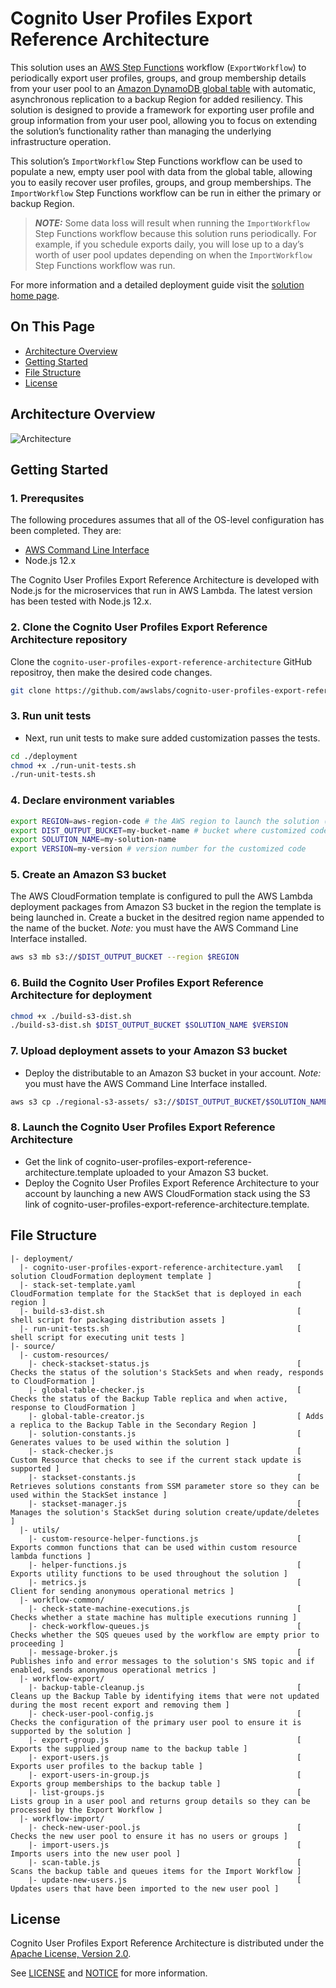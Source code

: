 # Cognito User Profiles Export Reference Architecture
This solution uses an [AWS Step Functions](https://aws.amazon.com/step-functions/) workflow (`ExportWorkflow`) to periodically export user profiles, groups, and group membership details from your user pool to an [Amazon DynamoDB global table](https://aws.amazon.com/dynamodb/global-tables/) with automatic, asynchronous replication to a backup Region for added resiliency. This solution is designed to provide a framework for exporting user profile and group information from your user pool, allowing you to focus on extending the solution’s functionality rather than managing the underlying infrastructure operation. 

This solution’s `ImportWorkflow` Step Functions workflow can be used to populate a new, empty user pool with data from the global table, allowing you to easily recover user profiles, groups, and group memberships. The `ImportWorkflow` Step Functions workflow can be run in either the primary or backup Region.

> **_NOTE:_**  Some data loss will result when running the `ImportWorkflow` Step Functions workflow because this solution runs periodically. For example, if you schedule exports daily, you will lose up to a day’s worth of user pool updates depending on when the `ImportWorkflow` Step Functions workflow was run.

For more information and a detailed deployment guide visit the [solution home page](https://aws.amazon.com/solutions/implementations/cognito-user-profiles-export-reference-architecture/).

## On This Page
- [Architecture Overview](#architecture-overview)
- [Getting Started](#getting-started)
- [File Structure](#file-structure)
- [License](#license)

## Architecture Overview

![Architecture](architecture-diagram.png)

## Getting Started
### 1. Prerequsites
The following procedures assumes that all of the OS-level configuration has been completed. They are:
- [AWS Command Line Interface](https://aws.amazon.com/cli/)
- Node.js 12.x

The Cognito User Profiles Export Reference Architecture is developed with Node.js for the microservices that run in AWS Lambda. The latest version has been tested with Node.js 12.x.

### 2. Clone the Cognito User Profiles Export Reference Architecture repository
Clone the ```cognito-user-profiles-export-reference-architecture``` GitHub repositroy, then make the desired code changes.

```bash
git clone https://github.com/awslabs/cognito-user-profiles-export-reference-architecture.git
```

### 3. Run unit tests
* Next, run unit tests to make sure added customization passes the tests.
```bash
cd ./deployment
chmod +x ./run-unit-tests.sh
./run-unit-tests.sh
```

### 4. Declare environment variables
```bash
export REGION=aws-region-code # the AWS region to launch the solution (e.g. us-east-1)
export DIST_OUTPUT_BUCKET=my-bucket-name # bucket where customized code will reside
export SOLUTION_NAME=my-solution-name
export VERSION=my-version # version number for the customized code
```

### 5. Create an Amazon S3 bucket
The AWS CloudFormation template is configured to pull the AWS Lambda deployment packages from Amazon S3 bucket in the region the template is being launched in. Create a bucket in the desitred region name appended to the name of the bucket. _Note:_ you must have the AWS Command Line Interface installed.
```bash
aws s3 mb s3://$DIST_OUTPUT_BUCKET --region $REGION
```

### 6. Build the Cognito User Profiles Export Reference Architecture for deployment
```bash
chmod +x ./build-s3-dist.sh
./build-s3-dist.sh $DIST_OUTPUT_BUCKET $SOLUTION_NAME $VERSION
```

### 7. Upload deployment assets to your Amazon S3 bucket
* Deploy the distributable to an Amazon S3 bucket in your account. _Note:_ you must have the AWS Command Line Interface installed.
```bash
aws s3 cp ./regional-s3-assets/ s3://$DIST_OUTPUT_BUCKET/$SOLUTION_NAME/$VERSION/ --recursive --acl bucket-owner-full-control
```

### 8. Launch the Cognito User Profiles Export Reference Architecture
- Get the link of cognito-user-profiles-export-reference-architecture.template uploaded to your Amazon S3 bucket.
- Deploy the Cognito User Profiles Export Reference Architecture to your account by launching a new AWS CloudFormation stack using the S3 link of cognito-user-profiles-export-reference-architecture.template.

## File Structure
```
|- deployment/
  |- cognito-user-profiles-export-reference-architecture.yaml   [ solution CloudFormation deployment template ]
  |- stack-set-template.yaml                                    [ CloudFormation template for the StackSet that is deployed in each region ]
  |- build-s3-dist.sh                                           [ shell script for packaging distribution assets ]
  |- run-unit-tests.sh                                          [ shell script for executing unit tests ]
|- source/
  |- custom-resources/
    |- check-stackset-status.js                                 [ Checks the status of the solution's StackSets and when ready, responds to CloudFormation ]
    |- global-table-checker.js                                  [ Checks the status of the Backup Table replica and when active, response to CloudFormation ]
    |- global-table-creator.js                                  [ Adds a replica to the Backup Table in the Secondary Region ]
    |- solution-constants.js                                    [ Generates values to be used within the solution ]
    |- stack-checker.js                                         [ Custom Resource that checks to see if the current stack update is supported ]
    |- stackset-constants.js                                    [ Retrieves solutions constants from SSM parameter store so they can be used within the StackSet instance ]
    |- stackset-manager.js                                      [ Manages the solution's StackSet during solution create/update/deletes ]
  |- utils/
    |- custom-resource-helper-functions.js                      [ Exports common functions that can be used within custom resource lambda functions ]
    |- helper-functions.js                                      [ Exports utility functions to be used throughout the solution ]
    |- metrics.js                                               [ Client for sending anonymous operational metrics ]
  |- workflow-common/
    |- check-state-machine-executions.js                        [ Checks whether a state machine has multiple executions running ]
    |- check-workflow-queues.js                                 [ Checks whether the SQS queues used by the workflow are empty prior to proceeding ]
    |- message-broker.js                                        [ Publishes info and error messages to the solution's SNS topic and if enabled, sends anonymous operational metrics ]
  |- workflow-export/
    |- backup-table-cleanup.js                                  [ Cleans up the Backup Table by identifying items that were not updated during the most recent export and removing them ]
    |- check-user-pool-config.js                                [ Checks the configuration of the primary user pool to ensure it is supported by the solution ]
    |- export-group.js                                          [ Exports the supplied group name to the backup table ]
    |- export-users.js                                          [ Exports user profiles to the backup table ]
    |- export-users-in-group.js                                 [ Exports group memberships to the backup table ]
    |- list-groups.js                                           [ Lists group in a user pool and returns group details so they can be processed by the Export Workflow ]
  |- workflow-import/
    |- check-new-user-pool.js                                   [ Checks the new user pool to ensure it has no users or groups ]
    |- import-users.js                                          [ Imports users into the new user pool ]
    |- scan-table.js                                            [ Scans the backup table and queues items for the Import Workflow ]
    |- update-new-users.js                                      [ Updates users that have been imported to the new user pool ]
```

## License
Cognito User Profiles Export Reference Architecture is distributed under the [Apache License, Version 2.0](https://www.apache.org/licenses/LICENSE-2.0).

See [LICENSE](./LICENSE.txt) and [NOTICE](./NOTICE.txt) for more information.
